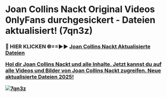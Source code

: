 # Joan Collins Nackt Original Videos 0nlyFans durchgesickert - Dateien aktualisiert! (7qn3z)

<h3>🔴 HIER KLICKEN 🌐==►► <a href="https://tinyurl.com/h6vf6nb8" rel="nofollow">Joan Collins Nackt Aktualisierte Dateien

Hol dir Joan Collins Nackt und alle Inhalte. Jetzt kannst du auf alle Videos und Bilder von Joan Collins Nackt zugreifen. Neue aktualisierte Dateien 2025!

[![7qn3z](https://i.imgur.com/sD4kR3V.gif)](https://tinyurl.com/h6vf6nb8)
